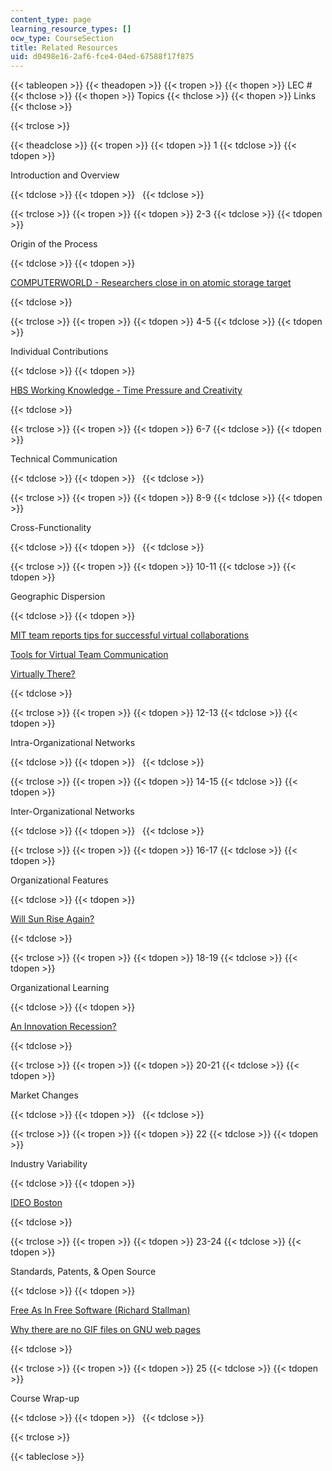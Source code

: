 ```yaml
---
content_type: page
learning_resource_types: []
ocw_type: CourseSection
title: Related Resources
uid: d0498e16-2af6-fce4-04ed-67588f17f875
---
```


{{< tableopen >}}
{{< theadopen >}}
{{< tropen >}}
{{< thopen >}}
LEC #
{{< thclose >}}
{{< thopen >}}
Topics
{{< thclose >}}
{{< thopen >}}
Links
{{< thclose >}}

{{< trclose >}}

{{< theadclose >}}
{{< tropen >}}
{{< tdopen >}}
1
{{< tdclose >}}
{{< tdopen >}}


Introduction and Overview


{{< tdclose >}}
{{< tdopen >}}
 
{{< tdclose >}}

{{< trclose >}}
{{< tropen >}}
{{< tdopen >}}
2-3
{{< tdclose >}}
{{< tdopen >}}


Origin of the Process


{{< tdclose >}}
{{< tdopen >}}


[COMPUTERWORLD - Researchers close in on atomic storage target](http://www.computerworld.com/article/2577690/data-center/researchers-close-in-on-atomic-storage-target.html)


{{< tdclose >}}

{{< trclose >}}
{{< tropen >}}
{{< tdopen >}}
4-5
{{< tdclose >}}
{{< tdopen >}}


Individual Contributions


{{< tdclose >}}
{{< tdopen >}}


[HBS Working Knowledge - Time Pressure and Creativity](http://hbswk.hbs.edu/item.jhtml?id=3030&t=innovation&sid=0&pid=0)


{{< tdclose >}}

{{< trclose >}}
{{< tropen >}}
{{< tdopen >}}
6-7
{{< tdclose >}}
{{< tdopen >}}


Technical Communication


{{< tdclose >}}
{{< tdopen >}}
 
{{< tdclose >}}

{{< trclose >}}
{{< tropen >}}
{{< tdopen >}}
8-9
{{< tdclose >}}
{{< tdopen >}}


Cross-Functionality


{{< tdclose >}}
{{< tdopen >}}
 
{{< tdclose >}}

{{< trclose >}}
{{< tropen >}}
{{< tdopen >}}
10-11
{{< tdclose >}}
{{< tdopen >}}


Geographic Dispersion


{{< tdclose >}}
{{< tdopen >}}


[MIT team reports tips for successful virtual collaborations](http://web.mit.edu/newsoffice/2001/vcollaboration.html)

[Tools for Virtual Team Communication](http://www.thecouchmanager.com/2013/05/21/the-ultimate-list-of-virtual-team-technology-tools/)

[Virtually There?](http://www.fastcompany.com/44596/virtually-there)


{{< tdclose >}}

{{< trclose >}}
{{< tropen >}}
{{< tdopen >}}
12-13
{{< tdclose >}}
{{< tdopen >}}


Intra-Organizational Networks


{{< tdclose >}}
{{< tdopen >}}
 
{{< tdclose >}}

{{< trclose >}}
{{< tropen >}}
{{< tdopen >}}
14-15
{{< tdclose >}}
{{< tdopen >}}


Inter-Organizational Networks


{{< tdclose >}}
{{< tdopen >}}
 
{{< tdclose >}}

{{< trclose >}}
{{< tropen >}}
{{< tdopen >}}
16-17
{{< tdclose >}}
{{< tdopen >}}


Organizational Features


{{< tdclose >}}
{{< tdopen >}}


[Will Sun Rise Again?](http://www.businessweek.com/magazine/content/02_47/b3809001.htm)


{{< tdclose >}}

{{< trclose >}}
{{< tropen >}}
{{< tdopen >}}
18-19
{{< tdclose >}}
{{< tdopen >}}


Organizational Learning


{{< tdclose >}}
{{< tdopen >}}


[An Innovation Recession?](http://abcnews.go.com/Business/)


{{< tdclose >}}

{{< trclose >}}
{{< tropen >}}
{{< tdopen >}}
20-21
{{< tdclose >}}
{{< tdopen >}}


Market Changes


{{< tdclose >}}
{{< tdopen >}}
 
{{< tdclose >}}

{{< trclose >}}
{{< tropen >}}
{{< tdopen >}}
22
{{< tdclose >}}
{{< tdopen >}}


Industry Variability


{{< tdclose >}}
{{< tdopen >}}


[IDEO Boston](http://www.ideo.com/locations/)


{{< tdclose >}}

{{< trclose >}}
{{< tropen >}}
{{< tdopen >}}
23-24
{{< tdclose >}}
{{< tdopen >}}


Standards, Patents, & Open Source


{{< tdclose >}}
{{< tdopen >}}


[Free As In Free Software (Richard Stallman)](http://www.oreilly.com/openbook/freedom/)

[Why there are no GIF files on GNU web pages](http://www.gnu.org/philosophy/gif.html)


{{< tdclose >}}

{{< trclose >}}
{{< tropen >}}
{{< tdopen >}}
25
{{< tdclose >}}
{{< tdopen >}}


Course Wrap-up


{{< tdclose >}}
{{< tdopen >}}
 
{{< tdclose >}}

{{< trclose >}}

{{< tableclose >}}